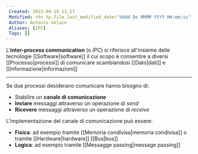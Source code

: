 ```yaml
---
 Created: 2023-04-19 11:17
 Modified: <%+ tp.file.last_modified_date("dddd Do MMMM YYYY HH:mm:ss") %>
 Author: Antonio Gelain
 Aliases: [IPC]
 Tags: []
---
```


L'**inter-process communication** (o *IPC*) si riferisce all'insieme delle tecnologie [[Software|software]] il cui scopo è consentire a diversi [[Processo|processi]] di comunicare scambiandosi [[Dato|dati]] e [[Informazione|informazioni]]

---

Se due processi desiderano comunicare hanno bisogno di:
- Stabilire un **canale di comunicazione**
- **Inviare** messaggi attraverso un operazione di *send*
- **Ricevere** messaggi attraverso un operazione di *receive*

L'implementazione del canale di comunicazione può essere:
- **Fisica**: ad esempio tramite [[Memoria condivisa|memoria condivisa]] o tramite [[Hardware|hardware]] [[Bus|bus]]
- **Logica**: ad esempio tramite [[Messagge passing|message passing]]